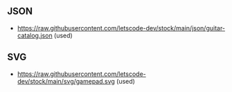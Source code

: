 ## JSON
- https://raw.githubusercontent.com/letscode-dev/stock/main/json/guitar-catalog.json (used)

## SVG
- https://raw.githubusercontent.com/letscode-dev/stock/main/svg/gamepad.svg (used)
